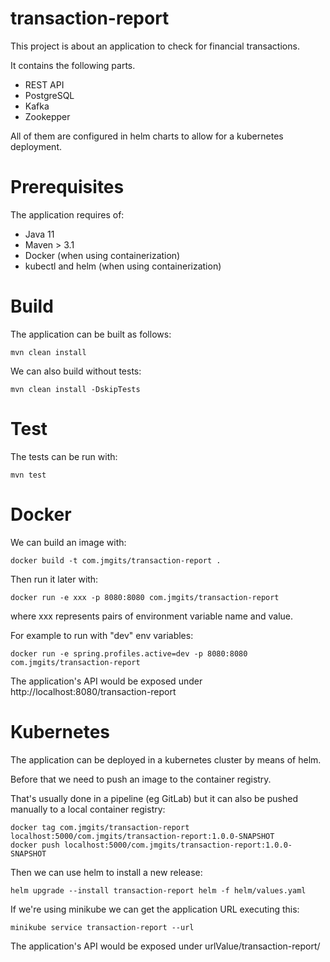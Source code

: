 # transaction-report

This project is about an application to check for financial transactions.

It contains the following parts.

* REST API
* PostgreSQL
* Kafka
* Zookepper

All of them are configured in helm charts to allow for a kubernetes deployment.

Prerequisites
===

The application requires of:

* Java 11
* Maven > 3.1
* Docker (when using containerization)
* kubectl and helm (when using containerization)

Build
===

The application can be built as follows:

```
mvn clean install
```

We can also build without tests:

```
mvn clean install -DskipTests
```
Test
===

The tests can be run with:

```
mvn test
```

Docker
===

We can build an image with:

```
docker build -t com.jmgits/transaction-report .
```

Then run it later with:

```
docker run -e xxx -p 8080:8080 com.jmgits/transaction-report
```

where xxx represents pairs of environment variable name and value.

For example to run with "dev" env variables:

```
docker run -e spring.profiles.active=dev -p 8080:8080 com.jmgits/transaction-report
```

The application's API would be exposed under http://localhost:8080/transaction-report

Kubernetes
===

The application can be deployed in a kubernetes cluster by means of helm.

Before that we need to push an image to the container registry.

That's usually done in a pipeline (eg GitLab) but it can also be pushed manually to a local container registry:

```
docker tag com.jmgits/transaction-report localhost:5000/com.jmgits/transaction-report:1.0.0-SNAPSHOT
docker push localhost:5000/com.jmgits/transaction-report:1.0.0-SNAPSHOT
```

Then we can use helm to install a new release:

```
helm upgrade --install transaction-report helm -f helm/values.yaml
```
If we're using minikube we can get the application URL executing this:

```
minikube service transaction-report --url
```

The application's API would be exposed under urlValue/transaction-report/
